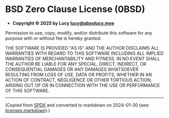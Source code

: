 # BSD Zero Clause License (0BSD)

- **Copyright © 2025 by Lucy <lucy@absolucy.moe>**

Permission to use, copy, modify, and/or distribute this software for any purpose with or without fee is hereby granted.

THE SOFTWARE IS PROVIDED "AS IS" AND THE AUTHOR DISCLAIMS ALL WARRANTIES WITH REGARD TO THIS SOFTWARE INCLUDING ALL IMPLIED WARRANTIES OF MERCHANTABILITY AND FITNESS. IN NO EVENT SHALL THE AUTHOR BE LIABLE FOR ANY SPECIAL, DIRECT, INDIRECT, OR CONSEQUENTIAL DAMAGES OR ANY DAMAGES WHATSOEVER RESULTING FROM LOSS OF USE, DATA OR PROFITS, WHETHER IN AN ACTION OF CONTRACT, NEGLIGENCE OR OTHER TORTIOUS ACTION, ARISING OUT OF OR IN CONNECTION WITH THE USE OR PERFORMANCE OF THIS SOFTWARE.

---

(Copied from [SPDX](https://spdx.org/licenses/0BSD.html) and converted to markdown on 2024-01-30 (see: [licenses.markdown](https://codeberg.org/yelosan/licenses.markdown)).)
